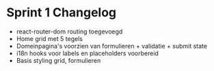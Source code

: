 # Sprint 1 Changelog
- react-router-dom routing toegevoegd
- Home grid met 5 tegels
- Domeinpagina's voorzien van formulieren + validatie + submit state
- i18n hooks voor labels en placeholders voorbereid
- Basis styling grid, formulieren
